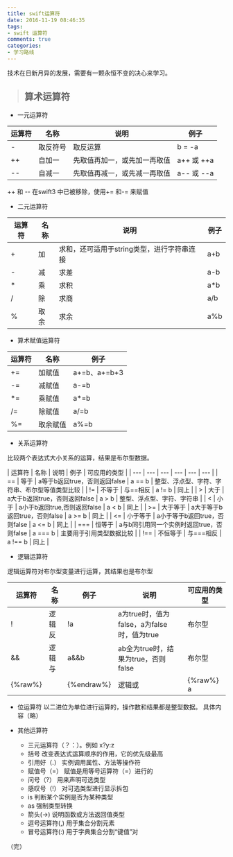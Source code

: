 ```yaml
---
title: swift运算符
date: 2016-11-19 08:46:35
tags:
- swift 运算符
comments: true
categories:
- 学习路线
---
```


技术在日新月异的发展，需要有一颗永恒不变的决心来学习。

>## 算术运算符

* 一元运算符

| 运算符 | 名称 | 说明 | 例子 |
| --- | --- | --- | --- |
| - | 取反符号 | 取反运算 | b = -a |
| ++ | 自加一 | 先取值再加一，或先加一再取值 | a++ 或 ++a |
| -- | 自减一 | 先取值再减一，或先减一再取值 | a-- 或 --a |

++ 和 -- 在swift3 中已被移除，使用+= 和-= 来赋值

* 二元运算符

| 运算符 | 名称 | 说明 | 例子 |
| --- | --- | --- | --- |
| + | 加 | 求和，还可适用于string类型，进行字符串连接 | a+b |
| - | 减 | 求差 | a-b |
| * | 乘 | 求积 | a*b |
| / | 除 | 求商 | a/b |
| % | 取余 | 求余 | a%b |

* 算术赋值运算符

| 运算符 | 名称 | 例子 |
| --- | --- | --- |
| += | 加赋值 | a+=b、a+=b+3 |
| -= | 减赋值 | a-=b |
| *= | 乘赋值 | a*=b |
| /= | 除赋值 | a/=b |
| %= | 取余赋值 | a%=b |

* 关系运算符

比较两个表达式大小关系的运算，结果是布尔型数据。

| 运算符 | 名称 | 说明 | 例子 | 可应用的类型 |
| --- | --- | --- | --- | --- | --- |
| == | 等于 | a等于b返回true，否则返回false | a == b | 整型、浮点型、字符、字符串、布尔型等值类型比较 |
| != | 不等于 | 与==相反 | a != b | 同上 |
| > | 大于 | a大于b返回true，否则返回false | a > b | 整型、浮点型、字符、字符串 |
| < | 小于 | a小于b返回true,否则返回false | a < b | 同上 |
| >= | 大于等于 | a大于等于b返回true，否则false | a >= b | 同上 |
| <= | 小于等于 | a小于等于b返回true，否则false | a <= b | 同上 |
| === | 恒等于 | a与b同引用同一个实例时返回true，否则false | a === b | 主要用于引用类型数据比较 |
| !== | 不恒等于 | 与===相反 | a !== b | 同上 |

* 逻辑运算符

逻辑运算符对布尔型变量进行运算，其结果也是布尔型

| 运算符 | 名称 | 例子 | 说明 | 可应用的类型 |
| --- | --- | --- | --- | --- |
| ! | 逻辑反 | !a | a为true时，值为false，a为false时，值为true | 布尔型 |
| && | 逻辑与 | a&&b | ab全为true时，结果为true，否则false | 布尔型 |
|{%raw%} || {%endraw%} | 逻辑或 |{%raw%} a||b {%endraw%} | ab全为false时，计算结果为false,否则为true | 布尔型 |

* 位运算符
以二进位为单位进行运算的，操作数和结果都是整型数据。
具体内容（略）

* 其他运算符
	* 三元运算符（？：）。例如 x?y:z
	* 括号 改变表达式运算顺序的作用，它的优先级最高
	* 引用好（.） 实例调用属性、方法等操作符
	* 赋值号（=） 赋值是用等号运算符（=）进行的
	* 问号（?） 用来声明可选类型
	* 感叹号（!） 对可选类型进行显示拆包
	* is 判断某个实例是否为某种类型
	* as 强制类型转换
	* 箭头(->) 说明函数或方法返回值类型
	* 逗号运算符(,) 用于集合分割元素
	* 冒号运算符(:) 用于字典集合分割“键值”对

（完）
